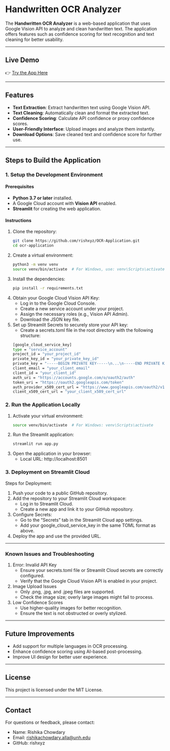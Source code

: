 # Handwritten OCR Analyzer

The **Handwritten OCR Analyzer** is a web-based application that uses Google Vision API to analyze and clean handwritten text. The application offers features such as confidence scoring for text recognition and text cleaning for better usability.

---

## Live Demo

👉 [Try the App Here](https://ocr-application-7rbymnbumoadzbksmu4wes.streamlit.app/)

---

## Features

- **Text Extraction**: Extract handwritten text using Google Vision API.
- **Text Cleaning**: Automatically clean and format the extracted text.
- **Confidence Scoring**: Calculate API confidence or proxy confidence scores.
- **User-Friendly Interface**: Upload images and analyze them instantly.
- **Download Options**: Save cleaned text and confidence score for further use.

---

## Steps to Build the Application

### 1. **Setup the Development Environment**

#### Prerequisites
- **Python 3.7 or later** installed.
- A Google Cloud account with **Vision API** enabled.
- **Streamlit** for creating the web application.

#### Instructions

1. Clone the repository:
   ```bash
   git clone https://github.com/rishxyz/OCR-Application.git
   cd ocr-application
2. Create a virtual environment:
   ```bash
   python3 -m venv venv
   source venv/bin/activate  # For Windows, use: venv\Scripts\activate
3. Install the dependencies:   
    ```bash
    pip install -r requirements.txt
4. 	Obtain your Google Cloud Vision API Key:
	-	Log in to the Google Cloud Console.
	-	Create a new service account under your project.
	-	Assign the necessary roles (e.g., Vision API Admin).
	-	Download the JSON key file.
5.	Set up Streamlit Secrets to securely store your API key:
	-	Create a secrets.toml file in the root directory with the following structure:
    ```bash
    [google_cloud_service_key]
    type = "service_account"
    project_id = "your_project_id"
    private_key_id = "your_private_key_id"
    private_key = "-----BEGIN PRIVATE KEY-----\n...\n-----END PRIVATE KEY-----\n"
    client_email = "your_client_email"
    client_id = "your_client_id"
    auth_uri = "https://accounts.google.com/o/oauth2/auth"
    token_uri = "https://oauth2.googleapis.com/token"
    auth_provider_x509_cert_url = "https://www.googleapis.com/oauth2/v1/certs"
    client_x509_cert_url = "your_client_x509_cert_url"

    
### 2. **Run the Application Locally**
1.  Activate your virtual environment:
    ```bash 
    source venv/bin/activate  # For Windows: venv\Scripts\activate
2. Run the Streamlit application:
    ```bash
    streamlit run app.py
3. 	Open the application in your browser:
    -	Local URL: http://localhost:8501



### 3. **Deployment on Streamlit Cloud**
Steps for Deployment:

1.	Push your code to a public GitHub repository.
2.	Add the repository to your Streamlit Cloud workspace:
	-	Log in to Streamlit Cloud.
	-	Create a new app and link it to your GitHub repository.
3.	Configure Secrets:
	-	Go to the “Secrets” tab in the Streamlit Cloud app settings.
	-	Add your google_cloud_service_key in the same TOML format as above.
4.	Deploy the app and use the provided URL.

---



### **Known Issues and Troubleshooting**


1.	Error: Invalid API Key
	-	Ensure your secrets.toml file or Streamlit Cloud secrets are correctly configured.
	-	Verify that the Google Cloud Vision API is enabled in your project.
2.	Image Upload Issues
	-	Only .png, .jpg, and .jpeg files are supported.
	-	Check the image size; overly large images might fail to process.
3.	Low Confidence Scores
	-	Use higher-quality images for better recognition.
	-	Ensure the text is not obstructed or overly stylized.

---
## **Future Improvements**

-	Add support for multiple languages in OCR processing.
-  Enhance confidence scoring using AI-based post-processing.
-	Improve UI design for better user experience.


---
## License

This project is licensed under the MIT License.

---
## Contact

For questions or feedback, please contact:
-	Name: Rishika Chowdary
-   Email: rishikachowdary.alla@unh.edu
- 	GitHub: rishxyz






